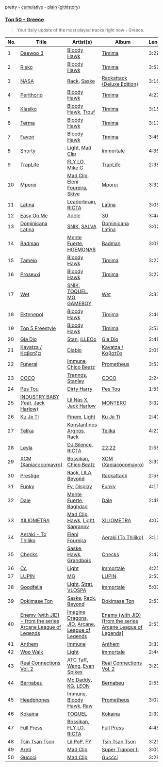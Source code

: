 pretty - [cumulative](/playlists/cumulative/37i9dQZEVXbJqdarpmTJDL.md) - [plain](/playlists/plain/37i9dQZEVXbJqdarpmTJDL) ([githistory](https://github.githistory.xyz/mackorone/spotify-playlist-archive/blob/main/playlists/plain/37i9dQZEVXbJqdarpmTJDL))

### [Top 50 - Greece](https://open.spotify.com/playlist/37i9dQZEVXbJqdarpmTJDL)

> Your daily update of the most played tracks right now - Greece.

| No. | Title | Artist(s) | Album | Length |
|---|---|---|---|---|
| 1 | [Daewoo 3](https://open.spotify.com/track/6pwZ0KpNZ4CKwXcTiGRiOq) | [Bloody Hawk](https://open.spotify.com/artist/4NKSnDH3KS823DGnHDDDsy) | [Timima](https://open.spotify.com/album/2iL8eaJzsTSQWlvHmzJgdU) | 3:29 |
| 2 | [Risko](https://open.spotify.com/track/7hj318e237PHNa6RoacNrr) | [Bloody Hawk](https://open.spotify.com/artist/4NKSnDH3KS823DGnHDDDsy) | [Timima](https://open.spotify.com/album/2iL8eaJzsTSQWlvHmzJgdU) | 3:57 |
| 3 | [NASA](https://open.spotify.com/track/0hVl1Eb02SNnTHSgrlhBm7) | [Rack](https://open.spotify.com/artist/6YYOTK6Qyv6PuFipPxCCoe), [Saske](https://open.spotify.com/artist/1LxWE4LOhnqeaAx2tVUK6p) | [Rackattack (Deluxe Edition)](https://open.spotify.com/album/5T6qUQtVUyNagAK4955FV1) | 3:16 |
| 4 | [Perithorio](https://open.spotify.com/track/3QDGh4CIZeMAe9KTf64mPb) | [Bloody Hawk](https://open.spotify.com/artist/4NKSnDH3KS823DGnHDDDsy) | [Timima](https://open.spotify.com/album/2iL8eaJzsTSQWlvHmzJgdU) | 4:21 |
| 5 | [Klasiko](https://open.spotify.com/track/6Z355SHsrSax7zTHGR90Rz) | [Bloody Hawk](https://open.spotify.com/artist/4NKSnDH3KS823DGnHDDDsy), [Trouf](https://open.spotify.com/artist/6tL1w9Zf5V0l3VBiYjxtZl) | [Timima](https://open.spotify.com/album/2iL8eaJzsTSQWlvHmzJgdU) | 3:15 |
| 6 | [Terma](https://open.spotify.com/track/2Ge8G7EpWxyGApQSxKifaw) | [Bloody Hawk](https://open.spotify.com/artist/4NKSnDH3KS823DGnHDDDsy) | [Timima](https://open.spotify.com/album/2iL8eaJzsTSQWlvHmzJgdU) | 3:11 |
| 7 | [Favori](https://open.spotify.com/track/31LeU0W2AL3zLpdtgWniOv) | [Bloody Hawk](https://open.spotify.com/artist/4NKSnDH3KS823DGnHDDDsy) | [Timima](https://open.spotify.com/album/2iL8eaJzsTSQWlvHmzJgdU) | 3:46 |
| 8 | [Shorty](https://open.spotify.com/track/6W11qt0cfGVx7ZOEYNrSYX) | [Light](https://open.spotify.com/artist/1UdbiTrv73Dp7F0s3OHmn2), [Mad Clip](https://open.spotify.com/artist/3KcZf8BFeFBtnGyOZmUggd) | [Immortale](https://open.spotify.com/album/7eypibdDfmkcSp62ElEv1G) | 4:36 |
| 9 | [TrapLife](https://open.spotify.com/track/5aFybnjLrxe6E88i63IyK4) | [FLY LO](https://open.spotify.com/artist/1zeAbUJAbLOWeYpgRVnYmu), [Mike G](https://open.spotify.com/artist/7zYmrye7LvmpMkfHWrENu9) | [TrapLife](https://open.spotify.com/album/3fnbgVRpYb6ByRkFO8uoW0) | 2:38 |
| 10 | [Mporei](https://open.spotify.com/track/7raprblR3NfeuiV72Lz5Il) | [Mad Clip](https://open.spotify.com/artist/3KcZf8BFeFBtnGyOZmUggd), [Eleni Foureira](https://open.spotify.com/artist/39E15l8zeCDYpSZwFNX4G2), [Skive](https://open.spotify.com/artist/1zDXh0x75B4zPVsAHDuTnO) | [Mporei](https://open.spotify.com/album/4JwZ2i8PfSthbNNj78AwS0) | 3:31 |
| 11 | [Latina](https://open.spotify.com/track/3DbiL7GTCopFHk9t9qpDut) | [Leaderbrain](https://open.spotify.com/artist/5q2IdmHx3SBYq1l5IixqTZ), [RICTA](https://open.spotify.com/artist/4YiKEuOS5GwMujJMkIPGFN) | [Latina](https://open.spotify.com/album/6I05KXZobddEIzbUaVPAOa) | 3:05 |
| 12 | [Easy On Me](https://open.spotify.com/track/46IZ0fSY2mpAiktS3KOqds) | [Adele](https://open.spotify.com/artist/4dpARuHxo51G3z768sgnrY) | [30](https://open.spotify.com/album/21jF5jlMtzo94wbxmJ18aa) | 3:44 |
| 13 | [Dominicana Latina](https://open.spotify.com/track/2OHRc3BN8NDZ6j2sCleBp4) | [SNIK](https://open.spotify.com/artist/6wN4QyhoM6fN49kEB25rnl), [SALVA](https://open.spotify.com/artist/4uxKjHpF1AVuoZoDqp4whz) | [Dominicana Latina](https://open.spotify.com/album/3XXNUaxNESTxl6xooP479z) | 3:02 |
| 14 | [Badman](https://open.spotify.com/track/3PJ08KHVwAX8HI1PHbVPHj) | [Mente Fuerte](https://open.spotify.com/artist/7siPnM6FjNP8KnXO5YDwAH), [HGEMONA$](https://open.spotify.com/artist/1POlf5v8Q8ciCcWlAcxnEm) | [Badman](https://open.spotify.com/album/6bUga9DgcNA5f2soUib6rV) | 3:09 |
| 15 | [Tameio](https://open.spotify.com/track/5OPQQfeFTdMJIxPdFcUDGq) | [Bloody Hawk](https://open.spotify.com/artist/4NKSnDH3KS823DGnHDDDsy) | [Timima](https://open.spotify.com/album/2iL8eaJzsTSQWlvHmzJgdU) | 3:27 |
| 16 | [Proseuxi](https://open.spotify.com/track/4W1zxKEcYEC9a87mX3jaQ2) | [Bloody Hawk](https://open.spotify.com/artist/4NKSnDH3KS823DGnHDDDsy) | [Timima](https://open.spotify.com/album/2iL8eaJzsTSQWlvHmzJgdU) | 3:27 |
| 17 | [Wet](https://open.spotify.com/track/2faI6zbvghH5wDaS6g5mEN) | [SNIK](https://open.spotify.com/artist/6wN4QyhoM6fN49kEB25rnl), [TOQUEL](https://open.spotify.com/artist/7AWAljMatr7bxddF4kWzXG), [MG](https://open.spotify.com/artist/6SWOdiks4Ac3lMM8NCqDm0), [GAMEBOY](https://open.spotify.com/artist/09admC8JPSuizanrDUzWtd) | [Wet](https://open.spotify.com/album/2W70HSqrvBc5botBiR5Xgw) | 3:33 |
| 18 | [Ektenepol](https://open.spotify.com/track/5MkazYAHPQ1qvBAP1D7TlQ) | [Bloody Hawk](https://open.spotify.com/artist/4NKSnDH3KS823DGnHDDDsy) | [Timima](https://open.spotify.com/album/2iL8eaJzsTSQWlvHmzJgdU) | 2:46 |
| 19 | [Top 5 Freestyle](https://open.spotify.com/track/7dBSskkcNU3PDVW7I0PY5q) | [Bloody Hawk](https://open.spotify.com/artist/4NKSnDH3KS823DGnHDDDsy) | [Timima](https://open.spotify.com/album/2iL8eaJzsTSQWlvHmzJgdU) | 3:56 |
| 20 | [Gia Dio](https://open.spotify.com/track/3spuD6XrnVkNFef5eAC2DI) | [Stan](https://open.spotify.com/artist/07u8NOOlwGmNmQjU9whua2), [iLLEOo](https://open.spotify.com/artist/1SZwJYkX5jEm8xqZXSGXjj) | [Gia Dio](https://open.spotify.com/album/5nTDzAtEZXZKqtiP3FeYkU) | 2:48 |
| 21 | [Kavatza / Kαβατζα](https://open.spotify.com/track/2Y9SsUu3RWCPBTtMRiOW7Q) | [Diablo](https://open.spotify.com/artist/6zlmpdTPJuoUoZzasQ4cGb) | [Kavatza / Kαβατζα](https://open.spotify.com/album/1QyP0narfe0LkA0kDizYg8) | 2:06 |
| 22 | [Funeral](https://open.spotify.com/track/6LxUxssRORxjir61cJadlt) | [Immune](https://open.spotify.com/artist/7bg4UOzqHiULOABzTycGyX), [Chico Beatz](https://open.spotify.com/artist/00TgUofD51utqGzkMdAbWY) | [Prometheus](https://open.spotify.com/album/5gBnMPbN5lduEZZU22lQ1W) | 3:53 |
| 23 | [COCO](https://open.spotify.com/track/6yOg1Tt1ELOWseyPg2vEos) | [Trannos](https://open.spotify.com/artist/6WzxopGY3sy97IeNFaDELc), [Stanley](https://open.spotify.com/artist/4bIKDIUQmRdbScZXFtAk75) | [COCO](https://open.spotify.com/album/3XtVh6cdgqy3bGYLeCmRRk) | 2:24 |
| 24 | [Pes Tou](https://open.spotify.com/track/0v8TxNTZhQlctTUNX9PpRO) | [Dirty Harry](https://open.spotify.com/artist/7BXe1v4YJm7R5wg2ioeA1q) | [Pes Tou](https://open.spotify.com/album/4etJ2ld3OxZElllOgYq4c3) | 1:56 |
| 25 | [INDUSTRY BABY (feat. Jack Harlow)](https://open.spotify.com/track/5Z9KJZvQzH6PFmb8SNkxuk) | [Lil Nas X](https://open.spotify.com/artist/7jVv8c5Fj3E9VhNjxT4snq), [Jack Harlow](https://open.spotify.com/artist/2LIk90788K0zvyj2JJVwkJ) | [MONTERO](https://open.spotify.com/album/6pOiDiuDQqrmo5DbG0ZubR) | 3:32 |
| 26 | [Ku Je Ti](https://open.spotify.com/track/7aTCnW8zpEIpYaI2Y6ypFW) | [Finem](https://open.spotify.com/artist/4BdukbROt8qmkffXOpDW50), [Light](https://open.spotify.com/artist/1UdbiTrv73Dp7F0s3OHmn2) | [Ku Je Ti](https://open.spotify.com/album/1YfMzzOjhD5IBDtapwEIvx) | 2:41 |
| 27 | [Telika](https://open.spotify.com/track/4CZiBLERDxvMQaieIlUklq) | [Konstantinos Argiros](https://open.spotify.com/artist/5YquORfLTx6nWMlBzJstx7), [Rack](https://open.spotify.com/artist/6YYOTK6Qyv6PuFipPxCCoe) | [Telika](https://open.spotify.com/album/7KZT0JODVGwQQmkudtO3ij) | 4:21 |
| 28 | [Leyla](https://open.spotify.com/track/3xcSTAxSTwfx0A4Ly68dfW) | [DJ.Silence](https://open.spotify.com/artist/4lpfvtAHLELZcezTOUHiQX), [RICTA](https://open.spotify.com/artist/4YiKEuOS5GwMujJMkIPGFN) | [22:22](https://open.spotify.com/album/2CASbkwxK2zM1vBmFRi9iN) | 2:58 |
| 29 | [XCM (Xapiacocomayro)](https://open.spotify.com/track/1n5p8hMkO5RJsePA9NFi9x) | [Bossikan](https://open.spotify.com/artist/2Iy8kK89T3l62dJcAkflqM), [Chico Beatz](https://open.spotify.com/artist/00TgUofD51utqGzkMdAbWY) | [XCM (Xapiacocomayro)](https://open.spotify.com/album/6KqooRfAKrYbP91iZXyMMY) | 3:30 |
| 30 | [Prestige](https://open.spotify.com/track/4gFO7c2q8Iku8bjylseQzT) | [Rack](https://open.spotify.com/artist/6YYOTK6Qyv6PuFipPxCCoe), [LILA](https://open.spotify.com/artist/69EosSfMcqIxCMw7VeVPVC), [Beyond](https://open.spotify.com/artist/7KcIok6StqYSedgtjmtsqP) | [Rackattack](https://open.spotify.com/album/7yVBbv5rns5WJmpQaDSEK3) | 2:58 |
| 31 | [Funky](https://open.spotify.com/track/45tKbJjhOIrURcjLNfjLye) | [Fy](https://open.spotify.com/artist/0WxSlQlue0fq99fXfGBmxA), [Display](https://open.spotify.com/artist/2h5alBjyxfubD2ci4vSc28) | [Funky](https://open.spotify.com/album/469ap8yEmPY7sRdzZjSuJ8) | 4:15 |
| 32 | [Dale](https://open.spotify.com/track/1nNIj9EJmlbSuDBfwIwE0Y) | [Mente Fuerte](https://open.spotify.com/artist/7siPnM6FjNP8KnXO5YDwAH), [Baghdad](https://open.spotify.com/artist/5XABVWdxtyuupsE2YUGrma) | [Dale](https://open.spotify.com/album/1Ir91nN1hecPp4pfaLTkWt) | 2:48 |
| 33 | [XILIOMETRA](https://open.spotify.com/track/0Az2D1ByNU09je0ZtzDcHm) | [Mad Clip](https://open.spotify.com/artist/3KcZf8BFeFBtnGyOZmUggd), [Hawk](https://open.spotify.com/artist/0vUcZVCNG7i5OV0zb8Icfw), [Light](https://open.spotify.com/artist/1UdbiTrv73Dp7F0s3OHmn2), [Sapranov](https://open.spotify.com/artist/0ydmHwy5hFIaJEoZWWcKxC) | [XILIOMETRA](https://open.spotify.com/album/2gFaNxStuphvpezGodu4aD) | 4:07 |
| 34 | [Aeraki - To Thiliko](https://open.spotify.com/track/1MLVUnu8S4DZIN9HtQNkDc) | [Eleni Foureira](https://open.spotify.com/artist/39E15l8zeCDYpSZwFNX4G2) | [Aeraki (To Thiliko)](https://open.spotify.com/album/4tJtx4Ah4XKMoqQwnEJ0Gv) | 3:11 |
| 35 | [Checks](https://open.spotify.com/track/4x4io9GDTPPetji4i06L6c) | [Saske](https://open.spotify.com/artist/1LxWE4LOhnqeaAx2tVUK6p), [Hawk](https://open.spotify.com/artist/0vUcZVCNG7i5OV0zb8Icfw), [Grandbois](https://open.spotify.com/artist/4Ke4cWvHCmm8sOlCcaeOlu) | [Checks](https://open.spotify.com/album/2bHfGN2yPrj7lKzmx2B8JF) | 2:42 |
| 36 | [Cc](https://open.spotify.com/track/07qyw1D9R324YyFNZGUUdl) | [Light](https://open.spotify.com/artist/1UdbiTrv73Dp7F0s3OHmn2) | [Immortale](https://open.spotify.com/album/7eypibdDfmkcSp62ElEv1G) | 4:25 |
| 37 | [LUPIN](https://open.spotify.com/track/0RPaZVssxMLeWsFUcet8W7) | [MG](https://open.spotify.com/artist/6SWOdiks4Ac3lMM8NCqDm0) | [LUPIN](https://open.spotify.com/album/5rSxchvGOgyZFHVRbgVmYZ) | 2:50 |
| 38 | [Goodfella](https://open.spotify.com/track/3fCMmmmbmhCbSwVQhPeTpW) | [Light](https://open.spotify.com/artist/1UdbiTrv73Dp7F0s3OHmn2), [Strat](https://open.spotify.com/artist/48h12D3cJbqfn1ReVL9qbw), [VLOSPA](https://open.spotify.com/artist/5VzicjuhIv0IwMz15hEORa) | [Immortale](https://open.spotify.com/album/7eypibdDfmkcSp62ElEv1G) | 5:00 |
| 39 | [Dokimase Ton](https://open.spotify.com/track/2Jr5Z8VTNa3bPAlbBk6n6k) | [Saske](https://open.spotify.com/artist/1LxWE4LOhnqeaAx2tVUK6p), [Rack](https://open.spotify.com/artist/6YYOTK6Qyv6PuFipPxCCoe), [Beyond](https://open.spotify.com/artist/7KcIok6StqYSedgtjmtsqP) | [Dokimase Ton](https://open.spotify.com/album/5d8FjcWOa33b7McSzeJxxl) | 2:53 |
| 40 | [Enemy (with JID) - from the series Arcane League of Legends](https://open.spotify.com/track/1r9xUipOqoNwggBpENDsvJ) | [Imagine Dragons](https://open.spotify.com/artist/53XhwfbYqKCa1cC15pYq2q), [JID](https://open.spotify.com/artist/6U3ybJ9UHNKEdsH7ktGBZ7), [Arcane](https://open.spotify.com/artist/57nPqD7z62gDdq37US9XJR), [League of Legends](https://open.spotify.com/artist/47mIJdHORyRerp4os813jD) | [Enemy (with JID) [from the series Arcane League of Legends]](https://open.spotify.com/album/1bTgKomQYSkKYPD9UI9W4b) | 2:53 |
| 41 | [Anthem](https://open.spotify.com/track/5sCiSMu4nWKgKQlHVyEaQq) | [Immune](https://open.spotify.com/artist/7bg4UOzqHiULOABzTycGyX) | [Anthem](https://open.spotify.com/album/3lCR4bRuGMthDG3iE30DyX) | 3:33 |
| 42 | [Woo Walk](https://open.spotify.com/track/7zWzNwjF8nsGnQq3mJiG13) | [Light](https://open.spotify.com/artist/1UdbiTrv73Dp7F0s3OHmn2) | [Immortale](https://open.spotify.com/album/7eypibdDfmkcSp62ElEv1G) | 2:44 |
| 43 | [Real Connections Vol. 2](https://open.spotify.com/track/6HsXh8OB2uVUcZUR4LgOcd) | [ATC Taff](https://open.spotify.com/artist/7sqEbHUwpaJTFqLv8e0W0J), [Wang](https://open.spotify.com/artist/3ef2an5giEP6Hc60lKEVEy), [Evan Spikes](https://open.spotify.com/artist/6p5qNRLXkVrmKVRPMaL6qP) | [Real Connections Vol. 2](https://open.spotify.com/album/4UMUsY4u6GxY2QLU4IZ8Kx) | 3:20 |
| 44 | [Bernabeu](https://open.spotify.com/track/3ArObZEc96p2cY89LUccAG) | [Mc Daddy](https://open.spotify.com/artist/3wuLkQuhEoK7byB0cfCCWT), [KG](https://open.spotify.com/artist/2k3a4Z4pyDriJYozauuCYj), [LEON](https://open.spotify.com/artist/2LQRI30FJnLa5j9wApZ4JY) | [Bernabeu](https://open.spotify.com/album/0lbGpjo0ycJJ9GcYyzNBdX) | 2:55 |
| 45 | [Headphones](https://open.spotify.com/track/0TSiur0X9UvBNTIP6rJhdy) | [Immune](https://open.spotify.com/artist/7bg4UOzqHiULOABzTycGyX), [Bloody Hawk](https://open.spotify.com/artist/4NKSnDH3KS823DGnHDDDsy), [Raw](https://open.spotify.com/artist/76K7CMtjKF2lH8UNXjYkN8) | [Prometheus](https://open.spotify.com/album/5gBnMPbN5lduEZZU22lQ1W) | 3:07 |
| 46 | [Kokaina](https://open.spotify.com/track/0mBpzm8OfmBouihZ54biML) | [TOQUEL](https://open.spotify.com/artist/7AWAljMatr7bxddF4kWzXG) | [Kokaina](https://open.spotify.com/album/5l2Q7rWD2eBdcjRNLKUcrC) | 2:30 |
| 47 | [Full Press](https://open.spotify.com/track/1AJrznrjCng2wX8dy4LGXk) | [Bossikan](https://open.spotify.com/artist/2Iy8kK89T3l62dJcAkflqM), [FLY LO](https://open.spotify.com/artist/1zeAbUJAbLOWeYpgRVnYmu), [RICTA](https://open.spotify.com/artist/4YiKEuOS5GwMujJMkIPGFN) | [Full Press](https://open.spotify.com/album/5LFKGqyuMkDN76IfLCHBJY) | 4:45 |
| 48 | [Tsin Tsan Tson](https://open.spotify.com/track/71kc0jVPtf1C9zxMe2YKAx) | [Lil PoP](https://open.spotify.com/artist/6Z53MNjWyTH16xE6hXwttS), [FY](https://open.spotify.com/artist/6OFdIfT95zPmiRmqxSZcga) | [Tsin Tsan Tson](https://open.spotify.com/album/4CgGb9ruCwiwPDJVcc2QGd) | 3:25 |
| 49 | [Areti](https://open.spotify.com/track/2rbSs3LMmRjqvE8OkjHlu9) | [Mad Clip](https://open.spotify.com/artist/3KcZf8BFeFBtnGyOZmUggd) | [Super Trapper II](https://open.spotify.com/album/2ceBhmjSZM70fotWrLnsUV) | 3:00 |
| 50 | [Guccci](https://open.spotify.com/track/4AcWoNZHJ6tLBcKWifiTbC) | [Mad Clip](https://open.spotify.com/artist/3KcZf8BFeFBtnGyOZmUggd) | [Guccci](https://open.spotify.com/album/6uDMvE2zNzejcwwrnGixG8) | 3:28 |